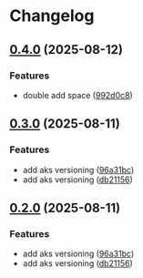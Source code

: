 # Changelog

## [0.4.0](https://github.com/Devjefffstev/terraform/compare/aks-component-v0.3.0...aks-component@v0.4.0) (2025-08-12)


### Features

* double add space ([992d0c8](https://github.com/Devjefffstev/terraform/commit/992d0c8d5c6cf6040d67abead89493ef219de586))

## [0.3.0](https://github.com/Devjefffstev/terraform/compare/aks-component-v0.2.0...aks-component-v0.3.0) (2025-08-11)


### Features

* add aks versioning ([96a31bc](https://github.com/Devjefffstev/terraform/commit/96a31bcb691ec46edadd3a8522e9398c48afdca9))
* add aks versioning ([db21156](https://github.com/Devjefffstev/terraform/commit/db21156f5001861dff64724bcaac7b0313626df3))

## [0.2.0](https://github.com/Devjefffstev/terraform/compare/v0.1.0...v0.2.0) (2025-08-11)


### Features

* add aks versioning ([96a31bc](https://github.com/Devjefffstev/terraform/commit/96a31bcb691ec46edadd3a8522e9398c48afdca9))
* add aks versioning ([db21156](https://github.com/Devjefffstev/terraform/commit/db21156f5001861dff64724bcaac7b0313626df3))
